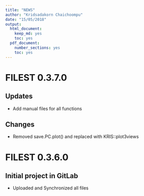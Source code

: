 ```yaml
---
title: "NEWS"
author: "Kridsadakorn Chaichoompu"
date: "15/05/2018"
output:
  html_document:
    keep_md: yes
    toc: yes
  pdf_document: 
    number_sections: yes
    toc: yes
---
```





# FILEST 0.3.7.0

## Updates

* Add manual files for all functions

## Changes

* Removed save.PC.plot() and replaced with KRIS::plot3views

# FILEST 0.3.6.0

## Initial project in GitLab

* Uploaded and Synchronized all files
